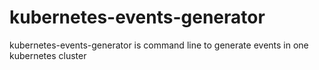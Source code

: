 # kubernetes-events-generator
kubernetes-events-generator is command line to generate events in one kubernetes cluster
